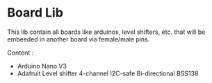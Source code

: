 Board Lib
=========

This lib contain all boards like arduinos, level shifters, etc. that will be embeeded in another board via female/male pins.

Content :
* Arduino Nano V3
* Adafruit Level shifter 4-channel I2C-safe Bi-directional BSS138